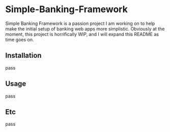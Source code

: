# Simple-Banking-Framework

Simple Banking Framework is a passion project I am working on to help make the initial setup of banking web apps more simplistic. Obviously at the moment, this project is horrifically WIP, and I will expand this README as time goes on.

## Installation
pass


## Usage
pass


## Etc
pass
